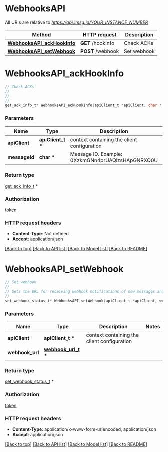 # WebhooksAPI

All URIs are relative to *https://api.1msg.io/YOUR_INSTANCE_NUMBER*

Method | HTTP request | Description
------------- | ------------- | -------------
[**WebhooksAPI_ackHookInfo**](WebhooksAPI.md#WebhooksAPI_ackHookInfo) | **GET** /hookInfo | Check ACKs
[**WebhooksAPI_setWebhook**](WebhooksAPI.md#WebhooksAPI_setWebhook) | **POST** /webhook | Set webhook


# **WebhooksAPI_ackHookInfo**
```c
// Check ACKs
//
// 
//
get_ack_info_t* WebhooksAPI_ackHookInfo(apiClient_t *apiClient, char * messageId);
```

### Parameters
Name | Type | Description  | Notes
------------- | ------------- | ------------- | -------------
**apiClient** | **apiClient_t \*** | context containing the client configuration |
**messageId** | **char \*** | Message ID. Example: 0XzkmGNn4prUAQlzsHApGNRXQ0U | 

### Return type

[get_ack_info_t](get_ack_info.md) *


### Authorization

[token](../README.md#token)

### HTTP request headers

 - **Content-Type**: Not defined
 - **Accept**: application/json

[[Back to top]](#) [[Back to API list]](../README.md#documentation-for-api-endpoints) [[Back to Model list]](../README.md#documentation-for-models) [[Back to README]](../README.md)

# **WebhooksAPI_setWebhook**
```c
// Set webhook
//
// Sets the URL for receiving webhook notifications of new messages and message delivery events (ack).  **API responses in \"Callbacks\" tab**
//
set_webhook_status_t* WebhooksAPI_setWebhook(apiClient_t *apiClient, webhook_url_t * webhook_url);
```

### Parameters
Name | Type | Description  | Notes
------------- | ------------- | ------------- | -------------
**apiClient** | **apiClient_t \*** | context containing the client configuration |
**webhook_url** | **[webhook_url_t](webhook_url.md) \*** |  | 

### Return type

[set_webhook_status_t](set_webhook_status.md) *


### Authorization

[token](../README.md#token)

### HTTP request headers

 - **Content-Type**: application/x-www-form-urlencoded, application/json
 - **Accept**: application/json

[[Back to top]](#) [[Back to API list]](../README.md#documentation-for-api-endpoints) [[Back to Model list]](../README.md#documentation-for-models) [[Back to README]](../README.md)


